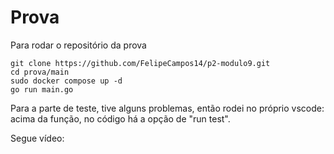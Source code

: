 # Prova

Para rodar o repositório da prova 
```
git clone https://github.com/FelipeCampos14/p2-modulo9.git
cd prova/main
sudo docker compose up -d
go run main.go
```

Para a parte de teste, tive alguns problemas, então rodei no próprio vscode: acima da função, no código há a opção de "run test". 

Segue vídeo:
